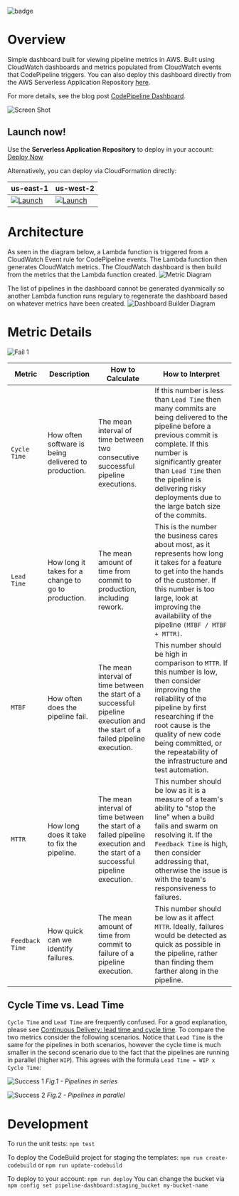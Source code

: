 ![badge](https://codebuild.us-east-1.amazonaws.com/badges?uuid=eyJlbmNyeXB0ZWREYXRhIjoiMEVrWGpOSGkzZUhFekIvS29EWDc0UkZFSEg3SFdBOXNzQXkwV1J2dzlNVzJZZkM2ODZwUlNjU1VnbWFJUVpDZkxHcDkvRFRicit5SnBlaWpQWlRia3FvPSIsIml2UGFyYW1ldGVyU3BlYyI6IkdUTW1lM1dZV3FBcEpERFkiLCJtYXRlcmlhbFNldFNlcmlhbCI6MX0%3D&branch=master)

# Overview
Simple dashboard built for viewing pipeline metrics in AWS.  Built using CloudWatch dashboards and metrics populated from CloudWatch events that CodePipeline triggers. You can also deploy this dashboard directly from the AWS Serverless Application Repository [here](https://serverlessrepo.aws.amazon.com/applications/arn:aws:serverlessrepo:us-east-1:923120264911:applications~pipeline-dashboard).

For more details, see the blog post [CodePipeline Dashboard](https://stelligent.com/2017/11/16/codepipeline-dashboard/).

![Screen Shot](https://github.com/stelligent/pipeline-dashboard/blob/master/docs/screen-shot.png)

## Launch now!

Use the **Serverless Application Repository** to deploy in your account: [Deploy Now](https://serverlessrepo.aws.amazon.com/#/applications/arn:aws:serverlessrepo:us-east-1:923120264911:applications~pipeline-dashboard)

Alternatively, you can deploy via CloudFormation directly:

| us-east-1 | us-west-2 |
| --------- | --------- |
| [![Launch](https://s3.amazonaws.com/cloudformation-examples/cloudformation-launch-stack.png)](https://console.aws.amazon.com/cloudformation/home?region=us-east-1#/stacks/new?stackName=pipeline-dashboard&templateURL=https://s3.amazonaws.com/pipeline-dashboard-us-east-1/template.yml) | [![Launch](https://s3.amazonaws.com/cloudformation-examples/cloudformation-launch-stack.png)](https://console.aws.amazon.com/cloudformation/home?region=us-west-2#/stacks/new?stackName=pipeline-dashboard&templateURL=https://s3-us-west-2.amazonaws.com/pipeline-dashboard-us-west-2/template.yml) |

# Architecture

As seen in the diagram below, a Lambda function is triggered from a CloudWatch Event rule for CodePipeline events.  The Lambda function then generates CloudWatch metrics.  The CloudWatch dashboard is then build from the metrics that the Lambda function created.
![Metric Diagram](docs/pipeline-dashboard.png)

The list of pipelines in the dashboard cannot be generated dyanmically so another Lambda function runs regulary to regenerate the dashboard based on whatever metrics have been created.
![Dashboard Builder Diagram](docs/pipeline-dashboard-builder.png)


# Metric Details

![Fail 1](docs/pipeline-dashboard-fail-1.png)

| Metric | Description | How to Calculate | How to Interpret |
| -------| ----------- | ---------------- | ---------------- |
| `Cycle Time` | How often software is being delivered to production.  | The mean interval of time between two consecutive successful pipeline executions. | If this number is less than `Lead Time` then many commits are being delivered to the pipeline before a previous commit is complete.  If this number is significantly greater than `Lead Time` then the pipeline is delivering risky deployments due to the large batch size of the commits. |
| `Lead Time` | How long it takes for a change to go to production.  | The mean amount of time from commit to production, including rework. | This is the number the business cares about most, as it represents how long it takes for a feature to get into the hands of the customer.  If this number is too large, look at improving the availability of the pipeline `(MTBF / MTBF + MTTR)`. |
| `MTBF` | How often does the pipeline fail.  | The mean interval of time between the start of a successful pipeline execution and the start of a failed pipeline execution.| This number should be high in comparison to `MTTR`.  If this number is low, then consider improving the reliability of the pipeline by first researching if the root cause is the quality of new code being committed, or the repeatability of the infrastructure and test automation. |
| `MTTR` | How long does it take to fix the pipeline.  | The mean interval of time between the start of a failed pipeline execution and the start of a successful pipeline execution.| This number should be low as it is a measure of a team's ability to "stop the line" when a build fails and swarm on resolving it. If the `Feedback Time` is high, then consider addressing that, otherwise the issue is with the team's responsiveness to failures.|
| `Feedback Time` | How quick can we identify failures.  | The mean amount of time from commit to failure of a pipeline execution.  | This number should be low as it affect `MTTR`.  Ideally, failures would be detected as quick as possible in the pipeline, rather than finding them farther along in the pipeline.  |

## Cycle Time vs. Lead Time
`Cycle Time` and `Lead Time` are frequently confused.  For a good explanation, please see [Continuous Delivery: lead time and cycle time](http://www.caroli.org/continuous-delivery-lead-time-and-cycle-time/).  To compare the two metrics consider the following scenarios.  Notice that `Lead Time` is the same for the pipelines in both scenarios, however the cycle time is much smaller in the second scenario due to the fact that the pipelines are running in parallel (higher `WIP`).  This agrees with the formula `Lead Time = WIP x Cycle Time`:

![Success 1](docs/pipeline-dashboard-success-1.png)
*Fig.1 - Pipelines in series*

![Success 2](docs/pipeline-dashboard-success-2.png)
*Fig.2 - Pipelines in parallel*


# Development

To run the unit tests: `npm test`

To deploy the CodeBuild project for staging the templates: `npm run create-codebuild` or `npm run update-codebuild`

To deploy to your account: `npm run deploy`
You can change the bucket via `npm config set pipeline-dashboard:staging_bucket my-bucket-name`

